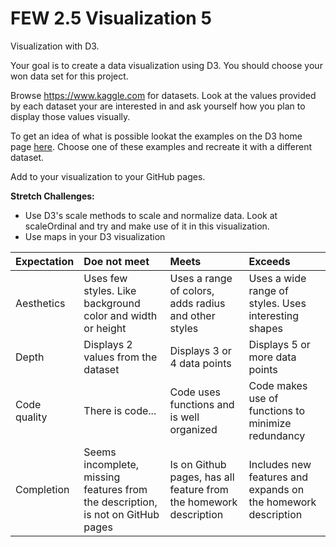 # FEW 2.5 Visualization 5

Visualization with D3.

Your goal is to create a data visualization using D3. You should choose your won data set for this project. 

Browse https://www.kaggle.com for datasets. Look at the values provided by each dataset your are interested in and ask yourself how you plan to display those values visually. 

To get an idea of what is possible lookat the examples on the D3 home page [here](https://github.com/d3/d3/wiki/Gallery). Choose one of these examples and recreate it with a different dataset.

Add to your visualization to your GitHub pages.

**Stretch Challenges:**

- Use D3's scale methods to scale and normalize data. Look at scaleOrdinal and try and make use of it in this visualization.
- Use maps in your D3 visualization

| Expectation | Doe not meet | Meets | Exceeds |
|:-------------|:------------------|:----------------|:-----------------|
| Aesthetics    | Uses few styles. Like background color and width or height | Uses a range of colors, adds radius and other styles | Uses a wide range of styles. Uses interesting shapes|
| Depth        | Displays 2 values from the dataset | Displays 3 or 4 data points | Displays 5 or more data points |
| Code quality | There is code... | Code uses functions and is well organized | Code makes use of functions to minimize redundancy |
| Completion  | Seems incomplete, missing features from the description, is not on GitHub pages | Is on Github pages, has all feature from the homework description | Includes new features and expands on the homework description |
